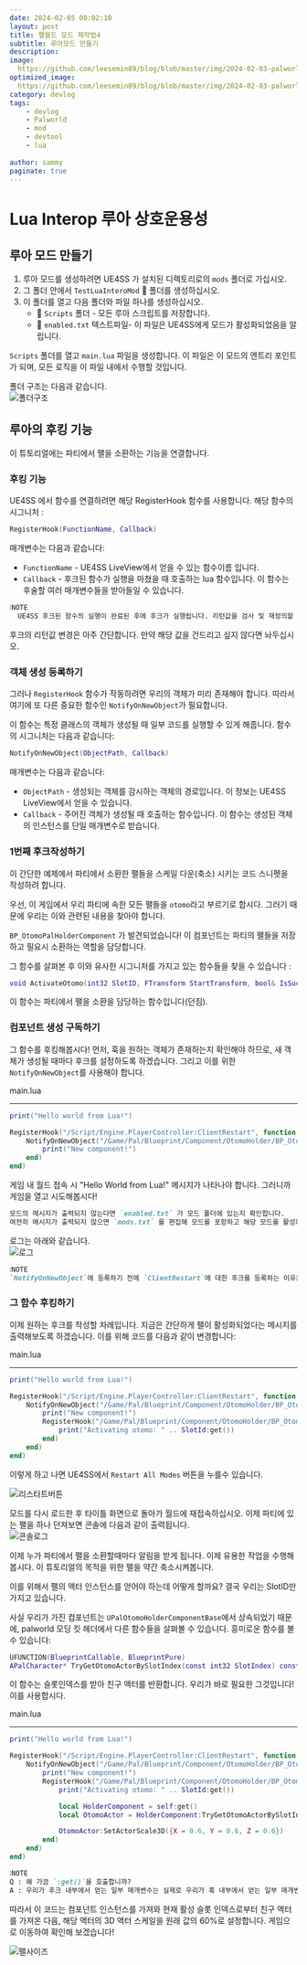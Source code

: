 ```yaml
---
date: 2024-02-05 00:02:10
layout: post
title: 팰월드 모드 제작법4
subtitle: 루아모드 만들기
description: 
image: 
  https://github.com/leesemin89/blog/blob/master/img/2024-02-03-palworld/title.jpg?raw=true
optimized_image:    
  https://github.com/leesemin89/blog/blob/master/img/2024-02-03-palworld/p_title.jpg?raw=true
category: devlog
tags:
    - devlog
    - Palworld
    - mod
    - devtool
    - lua
    
author: sammy
paginate: true
---
```


# Lua Interop 루아 상호운용성

## 루아 모드 만들기

1. 루아 모드를 생성하려면 UE4SS 가 설치된 디렉토리로의 `mods` 폴더로 가십시오.
2. 그 폴더 안에서 `TestLuaInteroMod` 📁 폴더를 생성하십시오.
3. 이 폴더를 열고 다음 폴더와 파일 하나를 생성하십시오.
   * 📁 `Scripts` 폴더 - 모든 루아 스크립트를 저장합니다.
   * 📝 `enabled.txt` 텍스트파일- 이 파일은 UE4SS에게 모드가 활성화되었음을 알립니다.

`Scripts` 폴더를 열고 `main.lua` 파일을 생성합니다.
이 파일은 이 모드의 엔트리 포인트가 되며, 모든 로직을 이 파일 내에서 수행할 것입니다.

폴더 구조는 다음과 같습니다.  
![폴더구조](https://github.com/leesemin89/blog/blob/master/img/2024-02-03-palworld/lua/1.folderlogic.png?raw=true)

## 루아의 후킹 기능
이 튜토리얼에는 파티에서 팰을 소환하는 기능을 연결합니다.

### 후킹 기능

UE4SS 에서 함수를 연결하려면 해당 RegisterHook 함수를 사용합니다.
해당 함수의 시그니처 : 
```lua
RegisterHook(FunctionName, Callback)
```

매개변수는 다음과 같습니다: 
  * `FunctionName` - UE4SS LiveView에서 얻을 수 있는 함수이름 입니다.
  * `Callback` - 후크된 함수가 실행을 마쳤을 때 호출하는 lua 함수입니다. 이 함수는 후술할 여러 매개변수들을 받아들일 수 있습니다.
  ```markdown
  ❕NOTE
    UE4SS 후크된 함수의 실행이 완료된 후에 후크가 실행됩니다. 리턴값을 검사 및 재정의할 수 있는 기능이 있습니다.
  ```
후크의 리턴값 변경은 아주 간단합니다. 만약 해당 값을 건드리고 싶지 않다면 놔두십시오.

### 객체 생성 등록하기

그러나 `RegisterHook` 함수가 작동하려면 우리의 객체가 미리 존재해야 합니다. 따라서 여기에 또 다른 중요한 함수인 `NotifyOnNewObject`가 필요합니다.

이 함수는 특정 클래스의 객체가 생성될 때 일부 코드를 실행할 수 있게 해줍니다. 함수의 시그니처는 다음과 같습니다:
  ```lua
  NotifyOnNewObject(ObjectPath, Callback)
  ```
매개변수는 다음과 같습니다:
  * `ObjectPath` - 생성되는 객체를 감시하는 객체의 경로입니다. 이 정보는 UE4SS LiveView에서 얻을 수 있습니다.
  * `Callback` - 주어진 객체가 생성될 때 호출하는 함수입니다. 이 함수는 생성된 객체의 인스턴스를 단일 매개변수로 받습니다.

### 1번째 후크작성하기
이 간단한 예제에서 파티에서 소환한 팰들을 스케일 다운(축소) 시키는 코드 스니펫을 작성하려 합니다.

우선, 이 게임에서 우리 파티에 속한 모든 팰들을 `otomo`라고 부르기로 합시다.
그러기 때문에 우리는 이와 관련된 내용을 찾아야 합니다.

`BP_OtomoPalHolderComponent` 가 발견되었습니다! 
이 컴포넌트는 파티의 팰들을 저장하고 필요시 소환하는 역할을 담당합니다.

그 함수를 살펴본 후 이와 유사한 시그니처를 가지고 있는 함수들을 찾을 수 있습니다 : 
```lua
void ActivateOtomo(int32 SlotID, FTransform StartTransform, bool& IsSuccess);
```
이 함수는 파티에서 팰을 소환을 담당하는 함수입니다(던짐).

### 컴포넌트 생성 구독하기
그 함수를 후킹해봅시다! 먼저, 훅을 원하는 객체가 존재하는지 확인해야 하므로, 새 객체가 생성될 때마다 후크를 설정하도록 하겠습니다. 그리고 이를 위한 `NotifyOnNewObject`를 사용해야 합니다.

main.lua
*****
```lua
print("Hello world from Lua!")

RegisterHook("/Script/Engine.PlayerController:ClientRestart", function (Context)
    NotifyOnNewObject("/Game/Pal/Blueprint/Component/OtomoHolder/BP_OtomoPalHolderComponent.BP_OtomoPalHolderComponent_C", function (Component)
        print("New component!")
    end)
end)
```
게임 내 월드 접속 시  "Hello World from Lua!" 메시지가 나타나야 합니다. 
그러니까 게임을 열고 시도해봅시다!

  ```markdown
  모드의 메시지가 출력되지 않는다면 `enabled.txt` 가 모드 폴더에 있는지 확인합니다.
  여전히 메시지가 출력되지 않으면 `mods.txt` 를 편집해 모드를 포함하고 해당 모드를 활성화합니다.
  ```
로그는 아래와 같습니다.  
![로그](https://github.com/leesemin89/blog/blob/master/img/2024-02-03-palworld/lua/2.print.png?raw=true)

  ```markdown
  ❕NOTE
  `NotifyOnNewObject`에 등록하기 전에 `ClientRestart`에 대한 후크를 등록하는 이유는 그렇게 하지않으면 등록의 신뢰성이 없어 컴포넌트가 생성될 시 항상 호출되지 않을 수 있기 때문입니다.
  ```

### 그 함수 후킹하기
이제 원하는 후크를 작성할 차례입니다. 지금은 간단하게 팰이 활성화되었다는 메시지를 출력해보도록 하겠습니다. 이를 위해 코드를 다음과 같이 변경합니다:

main.lua
*****
```lua
print("Hello world from Lua!")

RegisterHook("/Script/Engine.PlayerController:ClientRestart", function (Context)
    NotifyOnNewObject("/Game/Pal/Blueprint/Component/OtomoHolder/BP_OtomoPalHolderComponent.BP_OtomoPalHolderComponent_C", function (Component)
        print("New component!")
        RegisterHook("/Game/Pal/Blueprint/Component/OtomoHolder/BP_OtomoPalHolderComponent.BP_OtomoPalHolderComponent_C:ActivateOtomo", function (self, SlotId)
            print("Activating otomo: " .. SlotId:get())
        end)
    end)
end)
```
이렇게 하고 나면 UE4SS에서 `Restart All Modes` 버튼을 누를수 있습니다.

![리스타트버튼](https://github.com/leesemin89/blog/blob/master/img/2024-02-03-palworld/lua/3.restartButton.png?raw=true)

모드를 다시 로드한 후 타이틀 화면으로 돌아가 월드에 재접속하십시오.
이제 파티에 있는 팰을 하나 던져보면 콘솔에 다음과 같이 출력됩니다.  
![콘솔로그](https://github.com/leesemin89/blog/blob/master/img/2024-02-03-palworld/lua/4.consolLog.png?raw=true)

이제 누가 파티에서 팰을 소환할때마다 알림을 받게 됩니다.
이제 유용한 작업을 수행해봅시다. 이 튜토리얼의 목적을 위한 팰을 약간 축소시켜봅니다.

이를 위해서 팰의 액터 인스턴스를 얻어야 하는데 어떻게 할까요?
결국 우리는 SlotID만 가지고 있습니다.

사실 우리가 가진 컴포넌트는 `UPalOtomoHolderComponentBase`에서 상속되었기 때문에, palworld 모딩 킷 헤더에서 다른 함수들을 살펴볼 수 있습니다. 흥미로운 함수를 볼 수 있습니다:

```lua
UFUNCTION(BlueprintCallable, BlueprintPure)
APalCharacter* TryGetOtomoActorBySlotIndex(const int32 SlotIndex) const;
```
이 함수는 슬롯인덱스를 받아 친구 액터를 반환합니다. 
우리가 바로 필요한 그것입니다! 이를 사용합시다.

main.lua
*****
```lua
print("Hello world from Lua!")

RegisterHook("/Script/Engine.PlayerController:ClientRestart", function (Context)
    NotifyOnNewObject("/Game/Pal/Blueprint/Component/OtomoHolder/BP_OtomoPalHolderComponent.BP_OtomoPalHolderComponent_C", function (Component)
        print("New component!")
        RegisterHook("/Game/Pal/Blueprint/Component/OtomoHolder/BP_OtomoPalHolderComponent.BP_OtomoPalHolderComponent_C:ActivateOtomo", function (self, SlotId)
            print("Activating otomo: " .. SlotId:get())

            local HolderComponent = self:get()
            local OtomoActor = HolderComponent:TryGetOtomoActorBySlotIndex(SlotId:get())

            OtomoActor:SetActorScale3D({X = 0.6, Y = 0.6, Z = 0.6})
        end)
    end)
end)
```
```markdown
❕NOTE
Q : 왜 가끔 `:get()`을 호출합니까?
A : 우리가 후크 내부에서 얻는 일부 매개변수는 실제로 우리가 훅 내부에서 얻는 일부 매개변수는 실제로 `RemoteUnrealParam`이며, 일반적으로 이들은 액터, 객체 등의 인스턴스입니다. 따라서 이들의 내부 값을 얻으려면 `:get()`을 호출해야 합니다.
```

따라서 이 코드는 컴포넌트 인스턴스를 가져와 현재 활성 슬롯 인덱스로부터 친구 액터를 가져온 다음, 해당 액터의 3D 액터 스케일을 원래 값의 60%로 설정합니다. 게임으로 이동하여 확인해 보겠습니다!

![팰사이즈](https://github.com/leesemin89/blog/blob/master/img/2024-02-03-palworld/lua/5.palSize.jpg?raw=true)


